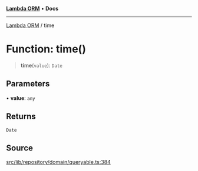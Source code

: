 [**Lambda ORM**](../README.md) • **Docs**

***

[Lambda ORM](../README.md) / time

# Function: time()

> **time**(`value`): `Date`

## Parameters

• **value**: `any`

## Returns

`Date`

## Source

[src/lib/repository/domain/queryable.ts:384](https://github.com/lambda-orm/lambdaorm-base/blob/aa369ded9e7763a31678c0168646a8ee1291b500/src/lib/repository/domain/queryable.ts#L384)
